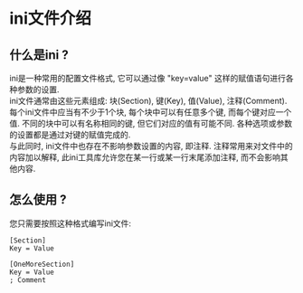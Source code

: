 # ini文件介绍
## 什么是ini ? 
ini是一种常用的配置文件格式, 它可以通过像 "key=value" 这样的赋值语句进行各种参数的设置. <br/>
ini文件通常由这些元素组成: 块(Section), 键(Key), 值(Value), 注释(Comment). <br/>
每个ini文件中应当有不少于1个块, 每个块中可以有任意多个键, 而每个键对应一个值. 不同的块中可以有名称相同的键, 但它们对应的值有可能不同. 各种选项或参数的设置都是通过对键的赋值完成的. <br/> 
与此同时, ini文件中也存在不影响参数设置的内容, 即注释. 注释常用来对文件中的内容加以解释, 此ini工具库允许您在某一行或某一行末尾添加注释, 而不会影响其他内容.
## 怎么使用 ?
您只需要按照这种格式编写ini文件: 
```
[Section]
Key = Value

[OneMoreSection]
Key = Value
; Comment
```
